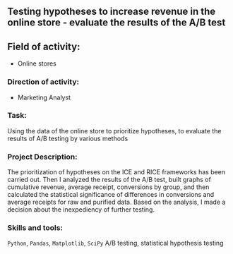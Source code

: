 ## Testing hypotheses to increase revenue in the online store - evaluate the results of the A/B test


## Field of activity:
- Online stores

### Direction of activity:
- Marketing Analyst


### Task:
Using the data of the online store to prioritize hypotheses, to evaluate the results of A/B testing by various methods

### Project Description:
The prioritization of hypotheses on the ICE and RICE frameworks has been carried out. Then I analyzed
the results of the A/B test, built graphs of cumulative revenue, average receipt,
conversions by group, and then calculated the statistical significance of differences in conversions
and average receipts for raw and purified data. Based on the analysis, I
made a decision about the inexpediency of further testing.

### Skills and tools:
`Python`, `Pandas`, `Matplotlib`, `SciPy`
A/B testing, statistical hypothesis testing